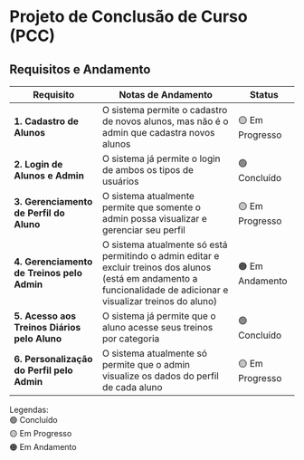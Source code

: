 # Projeto de Conclusão de Curso (PCC)

## Requisitos e Andamento

| Requisito                                                            | Notas de Andamento                                                         | Status           |
| --------------------------------------------------------------------- | -------------------------------------------------------------------------- | ---------------- |
| **1. Cadastro de Alunos**                                            | O sistema permite o cadastro de novos alunos, mas não é o admin que cadastra novos alunos | :yellow_circle: Em Progresso |
| **2. Login de Alunos e Admin**                                       | O sistema já permite o login de ambos os tipos de usuários                  | :green_circle: Concluído       |
| **3. Gerenciamento de Perfil do Aluno**                              | O sistema atualmente permite que somente o admin possa visualizar e gerenciar seu perfil | :yellow_circle: Em Progresso |
| **4. Gerenciamento de Treinos pelo Admin**                            | O sistema atualmente só está permitindo o admin editar e excluir treinos dos alunos (está em andamento a funcionalidade de adicionar e visualizar treinos do aluno) | :orange_circle: Em Andamento |
| **5. Acesso aos Treinos Diários pelo Aluno**                         | O sistema já permite que o aluno acesse seus treinos por categoria           | :green_circle: Concluído       |
| **6. Personalização do Perfil pelo Admin**                           | O sistema atualmente só permite que o admin visualize os dados do perfil de cada aluno | :yellow_circle: Em Progresso |

Legendas:  
:green_circle: Concluído  
:yellow_circle: Em Progresso  
:orange_circle: Em Andamento

